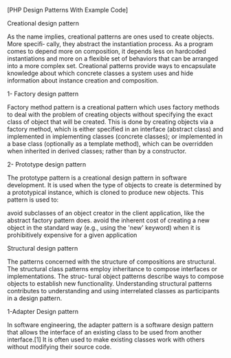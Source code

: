 [PHP Design Patterns With Example Code]

Creational design pattern

As the name implies, creational patterns are ones used to create objects. More specifi‐ cally,
they abstract the instantiation process. As a program comes to depend more on composition,
it depends less on hardcoded instantiations and more on a flexible set of behaviors that can be arranged
into a more complex set. Creational patterns provide ways to encapsulate knowledge
about which concrete classes a system uses and hide information about instance creation and composition.


1- Factory design pattern

Factory method pattern is a creational pattern which uses factory methods to deal with the problem of creating objects without specifying the exact class of object that will be created. This is done by creating objects via a factory method, which is either specified in an interface (abstract class) and implemented in implementing classes (concrete classes); or implemented in a base class (optionally as a template method), which can be overridden when inherited in derived classes; rather than by a constructor.
 
2- Prototype design pattern

The prototype pattern is a creational design pattern in software development. It is used when the type of objects to create is determined by a prototypical instance, which is cloned to produce new objects. This pattern is used to:

avoid subclasses of an object creator in the client application, like the abstract factory pattern does.
avoid the inherent cost of creating a new object in the standard way (e.g., using the 'new' keyword) when it is prohibitively expensive for a given application


Structural design pattern



The patterns concerned with the structure of compositions are structural.
 The structural class patterns employ inheritance to compose interfaces or implementations.
 The struc‐ tural object patterns describe ways to compose objects to establish new functionality.
 Understanding structural patterns contributes to understanding and using interrelated classes
as participants in a design pattern.
 
1-Adapter Design pattern


In software engineering, the adapter pattern is a software design pattern that allows the interface of an existing class to be used from another interface.[1] It is often used to make existing classes work with others without modifying their source code.



